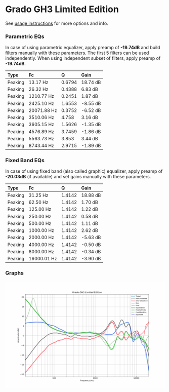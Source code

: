 # Grado GH3 Limited Edition
See [usage instructions](https://github.com/jaakkopasanen/AutoEq#usage) for more options and info.

### Parametric EQs
In case of using parametric equalizer, apply preamp of **-19.74dB** and build filters manually
with these parameters. The first 5 filters can be used independently.
When using independent subset of filters, apply preamp of **-19.74dB**.

| Type    | Fc          |      Q | Gain     |
|:--------|:------------|:-------|:---------|
| Peaking | 13.17 Hz    | 0.6794 | 18.74 dB |
| Peaking | 26.32 Hz    | 0.4388 | 6.83 dB  |
| Peaking | 1210.77 Hz  | 0.2451 | 1.87 dB  |
| Peaking | 2425.10 Hz  | 1.6553 | -8.55 dB |
| Peaking | 20071.88 Hz | 0.3752 | -6.52 dB |
| Peaking | 3510.06 Hz  | 4.758  | 3.16 dB  |
| Peaking | 3605.15 Hz  | 1.5626 | -1.35 dB |
| Peaking | 4576.89 Hz  | 3.7459 | -1.86 dB |
| Peaking | 5563.73 Hz  | 3.853  | 3.44 dB  |
| Peaking | 8743.44 Hz  | 2.9715 | -1.89 dB |

### Fixed Band EQs
In case of using fixed band (also called graphic) equalizer, apply preamp of **-20.03dB**
(if available) and set gains manually with these parameters.

| Type    | Fc          |      Q | Gain     |
|:--------|:------------|:-------|:---------|
| Peaking | 31.25 Hz    | 1.4142 | 18.88 dB |
| Peaking | 62.50 Hz    | 1.4142 | 1.70 dB  |
| Peaking | 125.00 Hz   | 1.4142 | 1.22 dB  |
| Peaking | 250.00 Hz   | 1.4142 | 0.58 dB  |
| Peaking | 500.00 Hz   | 1.4142 | 1.11 dB  |
| Peaking | 1000.00 Hz  | 1.4142 | 2.62 dB  |
| Peaking | 2000.00 Hz  | 1.4142 | -5.63 dB |
| Peaking | 4000.00 Hz  | 1.4142 | -0.50 dB |
| Peaking | 8000.00 Hz  | 1.4142 | -0.34 dB |
| Peaking | 16000.01 Hz | 1.4142 | -3.90 dB |

### Graphs
![](./Grado%20GH3%20Limited%20Edition.png)